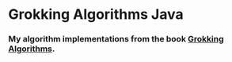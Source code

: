 # Grokking Algorithms Java
### My algorithm implementations from the book [Grokking Algorithms](https://www.manning.com/bhargava).
